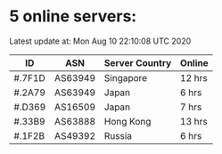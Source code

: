 # 5 online servers:

Latest update at: Mon Aug 10 22:10:08 UTC 2020

| ID | ASN | Server Country | Online |
| -- | --- | -------------- | ------ |
| #.7F1D | AS63949 | Singapore | 12 hrs |
| #.2A79 | AS63949 | Japan | 6 hrs |
| #.D369 | AS16509 | Japan | 7 hrs |
| #.33B9 | AS63888 | Hong Kong | 13 hrs |
| #.1F2B | AS49392 | Russia | 6 hrs |

